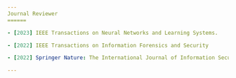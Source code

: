 ```yaml
---
Journal Reviewer
======

- [2023] IEEE Transactions on Neural Networks and Learning Systems.

- [2022] IEEE Transactions on Information Forensics and Security

- [2022] Springer Nature: The International Journal of Information Security.

---
```

